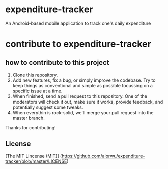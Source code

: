 # expenditure-tracker
An Android-based mobile application to track one's daily expenditure

contribute to expenditure-tracker
==================================

## how to contribute to this project
1. Clone this repository.
2. Add new features, fix a bug, or simply improve the codebase. Try to keep things as conventional and simple as possible focussing on a specific issue at a time.
3. When finished, send a pull request to this repository.  One of the moderators will check it out, make sure it works, provide feedback, and potentially suggest some tweaks.
4. When everythin is rock-solid, we'll merge your pull request into the master branch.

Thanks for contributing!

## License
[The MIT Lincense (MIT)] (https://github.com/alorwu/expenditure-tracker/blob/master/LICENSE)
